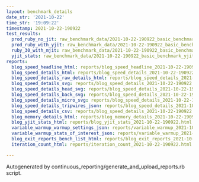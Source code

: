 ```yaml
---
layout: benchmark_details
date_str: '2021-10-22'
time_str: '19:09:22'
timestamp: 2021-10-22-190922
test_results:
  prod_ruby_no_jit: raw_benchmark_data/2021-10-22-190922_basic_benchmark_prod_ruby_no_jit.json
  prod_ruby_with_yjit: raw_benchmark_data/2021-10-22-190922_basic_benchmark_prod_ruby_with_yjit.json
  ruby_30_with_mjit: raw_benchmark_data/2021-10-22-190922_basic_benchmark_ruby_30_with_mjit.json
  yjit_stats: raw_benchmark_data/2021-10-22-190922_basic_benchmark_yjit_stats.json
reports:
  blog_speed_headline_html: reports/blog_speed_headline_2021-10-22-190922.html
  blog_speed_details_html: reports/blog_speed_details_2021-10-22-190922.html
  blog_speed_details_raw_details_html: reports/blog_speed_details_2021-10-22-190922.raw_details.html
  blog_speed_details_svg: reports/blog_speed_details_2021-10-22-190922.svg
  blog_speed_details_head_svg: reports/blog_speed_details_2021-10-22-190922.head.svg
  blog_speed_details_back_svg: reports/blog_speed_details_2021-10-22-190922.back.svg
  blog_speed_details_micro_svg: reports/blog_speed_details_2021-10-22-190922.micro.svg
  blog_speed_details_tripwires_json: reports/blog_speed_details_2021-10-22-190922.tripwires.json
  blog_speed_details_csv: reports/blog_speed_details_2021-10-22-190922.csv
  blog_memory_details_html: reports/blog_memory_details_2021-10-22-190922.html
  blog_yjit_stats_html: reports/blog_yjit_stats_2021-10-22-190922.html
  variable_warmup_warmup_settings_json: reports/variable_warmup_2021-10-22-190922.warmup_settings.json
  variable_warmup_stats_of_interest_json: reports/variable_warmup_2021-10-22-190922.stats_of_interest.json
  blog_exit_reports_bench_list_html: reports/blog_exit_reports_2021-10-22-190922.bench_list.html
  iteration_count_html: reports/iteration_count_2021-10-22-190922.html

---
```

Autogenerated by continuous_reporting/generate_and_upload_reports.rb script.
